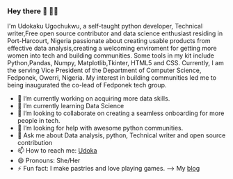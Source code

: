 ### Hey there 👋 👩‍💻

I'm Udokaku Ugochukwu, a self-taught python developer, Technical writer,Free open source contributor and data science enthusiast residing in Port-Harcourt, Nigeria passionate about creating usable products from effective data analysis,creating a welcoming enviroment for getting more women into tech and building communities. Some tools in my kit include Python,Pandas, Numpy, Matplotlib,Tkinter, HTML5 and CSS.
Currently, I am the serving Vice President of the Department of Computer Science, Fedponek, Owerri, Nigeria. My interest in building communities led me to being inaugurated the co-lead of Fedponek tech group.

- 🔭 I’m currently working on acquiring more data skills.
- 🌱 I’m currently learning Data Science
- 👯 I’m looking to collaborate on creating a seamless onboarding for more people in tech.
- 🤔 I’m looking for help with awesome python communities.
- 💬 Ask me about Data analysis, python, Technical writer and open source contribution
- 📫 How to reach me: [Udoka](https://twitter.com/Udoka_Ugo_)
- 😄 Pronouns: She/Her
- ⚡ Fun fact: I make pastries and love playing games.
--> My [blog](https://udoka.hashnode.dev/)  
